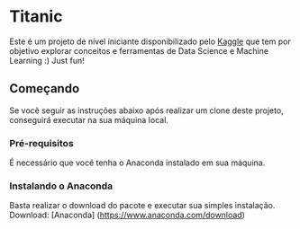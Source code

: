 # Titanic

Este é um projeto de nível iniciante disponibilizado pelo [Kaggle](https://www.kaggle.com/c/titanic) que tem por objetivo explorar conceitos e ferramentas de Data Science e Machine Learning :) Just fun! 

## Começando

Se você seguir as instruções abaixo após realizar um clone deste projeto, conseguirá executar na sua máquina local. 

### Pré-requisitos

É necessário que você tenha o Anaconda instalado em sua máquina.

### Instalando o Anaconda 

Basta realizar o download do pacote e executar sua simples instalação.
Download: [Anaconda] (https://www.anaconda.com/download)



